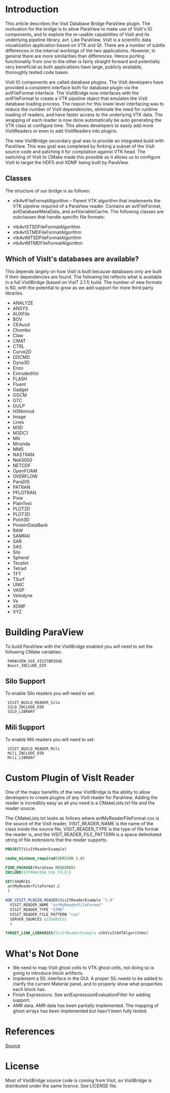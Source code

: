 Introduction
===============

This article describes the Visit Database Bridge ParaView plugin. The motivation for the bridge is to allow ParaView to make use of VisIt's IO components, and to explore the re-usable capabilities of VisIt and its underlying pipeline library, avt. Like ParaView, VisIt is a scientific data visualization application based on VTK and Qt. There are a number of subtle differences in the internal workings of the two applications. However, in general there are more similarities than differences. Hence porting functionality from one to the other is fairly straight forward and potentially very beneficial as both applications have large, publicly available, thoroughly tested code bases.

VisIt IO components are called database plugins. The VisIt developers have provided a consistent interface both for database plugin via the avtFileFormat interface. The VisItBridge now interfaces with the avtFileFormat to create a VTK pipeline object that emulates the VisIt database loading process. The reason for this lower level interfacing was to reduce the number of VisIt dependencies, eliminate the need for runtime loading of readers, and have faster access to the underlying VTK data. The wrapping of each reader is now done automatically be auto generating the VTK class at configure time. This allows developers to easily add more VisItReaders or even to add VisItReaders into plugins.

The new VisItBridge secondary goal was to provide an integrated build with ParaView. This was goal was completed by forking a subset of the VisIt source code and patching it for compilation against VTK head. The switching of VisIt to CMake made this possible as it allows us to configure VisIt to target the HDF5 and XDMF being built by ParaView.

Classes
---------------

The structure of our bridge is as follows:

* vtkAvtFileFormatAlgorithm – Parent VTK algorithm that implements the VTK pipeline required of a ParaView reader. Contains an avtFileFormat, avtDatabaseMetaData, and avtVariableCache.
The following classes are subclasses that handle specific file formats:

- vtkAvtSTSDFileFormatAlgorithm
- vtkAvtSTMDFileFormatAlgorithm
- vtkAvtMTSDFileFormatAlgorithm
- vtkAvtMTMDFileFormatAlgorithm

Which of VisIt's databases are available?
---------------

This depends largely on how VisIt is built because databases only are built if their dependencies are found. The following list reflects what is available in a full VisItBridge (based on VisIT 2.1.1) build. The number of new formats is 60, with the potential to grow as we add support for more third party libraries.

* ANALYZE
* ANSYS
* AUXFile
* BOV
* CEAucd
* Chombo
* Claw
* CMAT
* CTRL
* Curve2D
* DDCMD
* Dyna3D
* Enzo
* ExtrudedVol
* FLASH
* Fluent
* Gadget
* GGCM
* GTC
* GULP
* H5Nimrod
* Image
* Lines
* M3D
* M3DC1
* Mili
* Miranda
* MM5
* NASTRAN
* Nek5000
* NETCDF
* OpenFOAM
* OVERFLOW
* ParaDIS
* PATRAN
* PFLOTRAN
* Pixie
* PlainText
* PLOT2D
* PLOT3D
* Point3D
* ProteinDataBank
* RAW
* SAMRAI
* SAR
* SAS
* Silo
* Spheral
* Tecplot
* Tetrad
* TFT
* TSurf
* UNIC
* VASP
* Velodyne
* Vs
* XDMF
* XYZ

Building ParaView
===============

To build ParaView with the VisItBridge enabled you will need to set the following CMake variables:
```
 PARAVIEW_USE_VISITBRIDGE
 Boost_INCLUDE_DIR
```
Silo Support
---------------

To enable Silo readers you will need to set:
```
 VISIT_BUILD_READER_Silo
 SILO_INCLUDE_DIR
 SILO_LIBRARY
```

Mili Support
---------------

To enable Mili readers you will need to set:
```
 VISIT_BUILD_READER_Mili
 Mili_INCLUDE_DIR
 Mili_LIBRARY
```

Custom Plugin of VisIt Reader
===============

One of the major benefits of the new VisItBridge is the ability to allow developers to create plugins of any VisIt reader for ParaView. Adding the reader is incredibly easy as all you need is a CMakeLists.txt file and the reader source.

The CMakeLists.txt looks as follows where avtMyReaderFileFormat.cxx is the source of the VisIt reader, VISIT_READER_NAME is the name of the class inside the source file, VISIT_READER_TYPE is the type of file format the reader is, and the VISIT_READER_FILE_PATTERN is a space delimitated string of file extensions that the reader supports.

```cmake
PROJECT(VisItReaderExample)

cmake_minimum_required(VERSION 2.8)

FIND_PACKAGE(ParaView REQUIRED)
INCLUDE(${PARAVIEW_USE_FILE})

SET(SOURCES
 avtMyReaderFileFormat.C
 )

ADD_VISIT_PLUGIN_READER(VisItReaderExample "1.0"
  VISIT_READER_NAME "avtMyReaderFileFormat"
  VISIT_READER_TYPE "STMD"
  VISIT_READER_FILE_PATTERN "cas"
  SERVER_SOURCES ${SOURCES}
  )

TARGET_LINK_LIBRARIES(VisItReaderExample vtkVisItAVTAlgorithms)
```

What's Not Done
===============

* We need to map VisIt ghost cells to VTK ghost cells, not doing so is going to introduce block  artifacts.
* Implement a SIL interface in the GUI. A proper SIL needs to be added to clarify the current Material panel, and to properly show what properties each block has.
* Finish Expressions. See avtExpresssionEvaluationFilter for adding support.
* AMR data. AMR data has been partially implemented. The mapping of ghost arrays has been implemented but hasn’t been fully tested.

References
==========

[Source](http://www.paraview.org/Wiki/VisIt_Database_Bridge)

License
=======

Most of VisitBridge source code is coming from Visit,
so VisitBridge is distributed under the same licence.
See LICENSE file.
